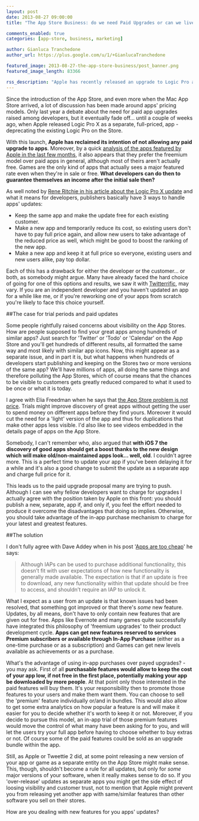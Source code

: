 ```yaml
---
layout: post
date: 2013-08-27 09:00:00
title: "The App Store Business: do we need Paid Upgrades or can we live with In-App Purchase only?"

comments_enabled: true
categories: [app-store, business, marketing]

author: Gianluca Tranchedone
author_url: https://plus.google.com/u/1/+GianlucaTranchedone

featured_image: 2013-08-27-the-app-store-business/post_banner.png
featured_image_length: 83366

rss_description: "Apple has recently released an upgrade to Logic Pro as a separate app. Shall we follow this guide? Besides, are IAPs enough or do we need paid upgrades?"
---
```


Since the introduction of the App Store, and even more when the Mac App Store arrived, a lot of discussion has been made around apps' pricing models. Only last year a debate about the need for paid app upgrades raised among developers, but it eventually fade off… until a couple of weeks ago, when Apple released Logic Pro X as a separate, full-priced, app - deprecating the existing Logic Pro on the Store.

With this launch, **Apple has reclaimed its intention of not allowing any paid upgrade to apps**. Moreover, by a quick [analysis of the apps featured by Apple in the last few months](http://daveaddey.com/appstore/), it also appears that they prefer the freemium model over paid apps in general, although most of theirs aren't actually free. Games are the only kind of apps that actually sees a major featured rate even when they're in sale or free. **What developers can do then to guarantee themselves an income after the initial sale then?**

<!-- more -->

As well noted by [Rene Ritchie in his article about the Logic Pro X update](http://www.imore.com/apple-puts-its-price-tag-where-its-policy-charges-full-price-logic-pro-x-mac-app-store) and what it means for developers, publishers basically have 3 ways to handle apps' updates:

* Keep the same app and make the update free for each existing customer.
* Make a new app and temporarily reduce its cost, so existing users don't have to pay full price again, and allow new users to take advantage of the reduced price as well, which might be good to boost the ranking of the new app.
* Make a new app and keep it at full price so everyone, existing users and new users alike, pay top dollar.

Each of this has a drawback for either the developer or the customer… or both, as somebody might argue. Many have already faced the hard choice of going for one of this options and results, we saw it with [Twitterrific](https://twitter.com/gedeon/status/357980681965543425), may vary. If you are an independent developer and you haven't updated an app for a while like me, or if you're reworking one of your apps from scratch you're likely to face this choice yourself.

##The case for trial periods and paid updates

Some people rightfully raised concerns about visibility on the App Stores. How are people supposed to find your great apps among hundreds of similar apps? Just search for 'Twitter' or 'Todo' or 'Calendar' on the App Store and you'll get hundreds of different results, all formatted the same way and most likely with similar app icons. Now, this might appear as a separate issue, and in part it is, but what happens when hundreds of developers start publishing and keeping on the Stores two or more versions of the same app? We'll have millions of apps, all doing the same things and therefore polluting the App Stores, which of course means that the chances to be visible to customers gets greatly reduced compared to what it used to be once or what it is today.

I agree with Elia Freedman when he says that [the App Store problem is not price](http://eliainsider.com/2013/07/29/the-app-store-problem-is-not-price/). Trials might improve discovery of great apps without getting the user to spend money on different apps before they find yours. Moreover it would cut the need for a 'light' version of the app and thus for duplications that make other apps less visible. I'd also like to see videos embedded in the details page of apps on the App Store.

Somebody, I can't remember who, also argued that **with iOS 7 the discovery of good apps should get a boost thanks to the new design which will make old/non-maintained apps look… well, old**. I couldn't agree more. This is a perfect time to update your app if you've been delaying it for a while and it's also a good change to submit the update as a separate app and charge full price for it.

This leads us to the paid upgrade proposal many are trying to push. Although I can see why fellow developers want to charge for upgrades I actually agree with the position taken by Apple on this front: you should publish a new, separate, app if, and only if, you feel the effort needed to produce it overcome the disadvantages that doing so implies. Otherwise, you should take advantage of the in-app purchase mechanism to charge for your latest and greatest features.

##The solution

I don't fully agree with Dave Addey when in his post '[Apps are too cheap](http://daveaddey.com/?p=1084)' he says:

>Although IAPs can be used to purchase additional functionality, this doesn’t fit with user expectations of how new functionality is generally made available. The expectation is that if an update is free to download, any new functionality within that update should be free to access, and shouldn’t require an IAP to unlock it.

What I expect as a user from an update is that known issues had been resolved, that something got improved or that there's *some* new feature. Updates, by all means, don't have to only contain new features that are given out for free. Apps like Evernote and many games quite successfully have integrated this philosophy of 'freemium upgrades' to their product development cycle. **Apps can get new features reserved to services Premium subscribers or available through In-App Purchase** (either as a one-time purchase or as a subscription) and Games can get new levels available as achievements or as a purchase.

What's the advantage of using in-app purchases over payed upgrades? - you may ask. First of all **purchasable features would allow to keep the cost of your app low, if not free in the first place, potentially making your app be downloaded by more people**. At that point only those interested in the paid features will buy them. It's your responsibility then to promote those features to your users and make them want them. You can choose to sell the 'premium' feature individually or/and in bundles. This would also allow to get some extra analytics on how popular a feature is and will make it easier for you to decide whether it's worth to keep it or not. Moreover, if you decide to pursue this model, an in-app trial of those premium features would move the control of what many have been asking for to you, and will let the users try your full app before having to choose whether to buy extras or not. Of course some of the paid features could be sold as an upgrade bundle within the app.

Still, as Apple or Tweettie 2 did, at some point releasing a new version of your app or game as a separate entity on the App Store might make sense. This, though, shouldn't become a rule for all updates, but only for *some* major versions of your software, when it really makes sense to do so. If you 'over-release' updates as separate apps you might get the side effect of loosing visibility and customer trust, not to mention that Apple might prevent you from releasing yet another app with same/similar features than other software you sell on their stores.

How are you dealing with new features for you apps' updates?
